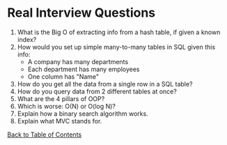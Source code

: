 # Real Interview Questions

1. What is the Big O of extracting info from a hash table, if given a known index?
2. How would you set up simple many-to-many tables in SQL given this info:
   - A company has many departments
   - Each department has many employees
   - One column has "Name"
3. How do you get all the data from a single row in a SQL table?
4. How do you query data from 2 different tables at once?
5. What are the 4 pillars of OOP?
6. Which is worse: O(N) or O(log N)?
7. Explain how a binary search algorithm works.
8. Explain what MVC stands for.

[Back to Table of Contents](https://github.com/tashi-ono/GetReady_Notes)
